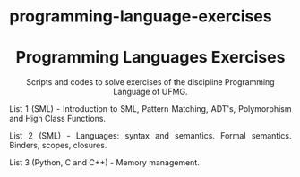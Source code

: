 # programming-language-exercises

<h1 align="center">
     Programming Languages Exercises</a>
</h1>
<p align="center"> Scripts and codes to solve exercises of the discipline Programming Language of UFMG. </p>

<p align="justify"> List 1 (SML) - Introduction to SML, Pattern Matching, ADT's, Polymorphism and High Class Functions. </p>
     
<p align="justify"> List 2 (SML) - Languages: syntax and semantics. Formal semantics. Binders, scopes, closures. </p>

<p align="justify"> List 3 (Python, C and C++) - Memory management. </p>

